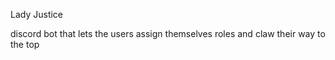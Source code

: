 Lady Justice

discord bot that lets the users assign themselves roles and claw their way to the top
